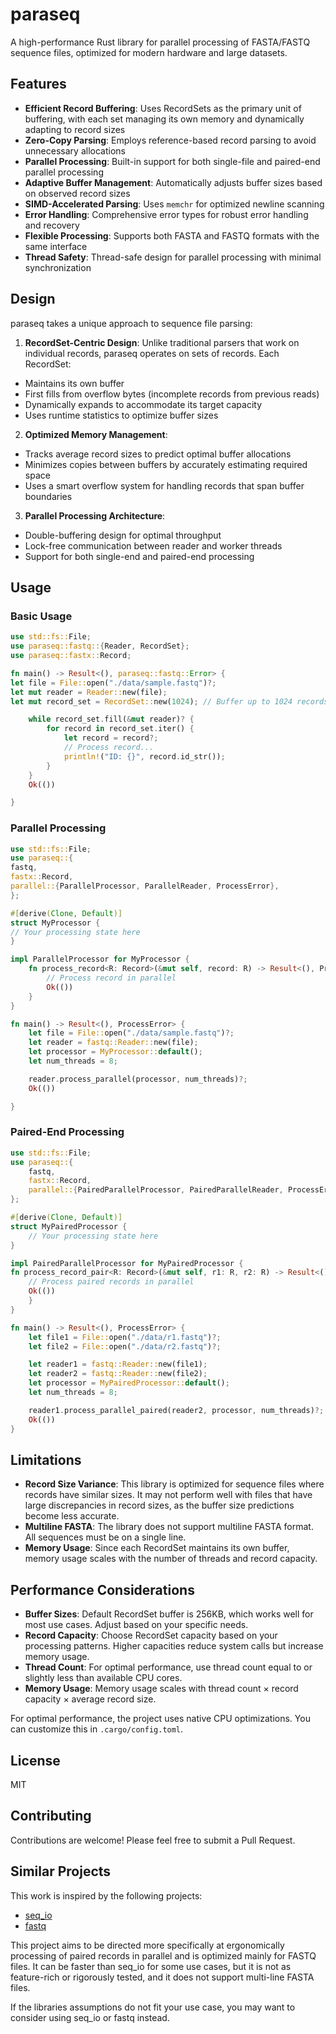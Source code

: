 # paraseq

A high-performance Rust library for parallel processing of FASTA/FASTQ sequence files, optimized for modern hardware and large datasets.

## Features

- **Efficient Record Buffering**: Uses RecordSets as the primary unit of buffering, with each set managing its own memory and dynamically adapting to record sizes
- **Zero-Copy Parsing**: Employs reference-based record parsing to avoid unnecessary allocations
- **Parallel Processing**: Built-in support for both single-file and paired-end parallel processing
- **Adaptive Buffer Management**: Automatically adjusts buffer sizes based on observed record sizes
- **SIMD-Accelerated Parsing**: Uses `memchr` for optimized newline scanning
- **Error Handling**: Comprehensive error types for robust error handling and recovery
- **Flexible Processing**: Supports both FASTA and FASTQ formats with the same interface
- **Thread Safety**: Thread-safe design for parallel processing with minimal synchronization

## Design

paraseq takes a unique approach to sequence file parsing:

1. **RecordSet-Centric Design**: Unlike traditional parsers that work on individual records, paraseq operates on sets of records. Each RecordSet:

- Maintains its own buffer
- First fills from overflow bytes (incomplete records from previous reads)
- Dynamically expands to accommodate its target capacity
- Uses runtime statistics to optimize buffer sizes

2. **Optimized Memory Management**:

- Tracks average record sizes to predict optimal buffer allocations
- Minimizes copies between buffers by accurately estimating required space
- Uses a smart overflow system for handling records that span buffer boundaries

3. **Parallel Processing Architecture**:

- Double-buffering design for optimal throughput
- Lock-free communication between reader and worker threads
- Support for both single-end and paired-end processing

## Usage

### Basic Usage

```rust
use std::fs::File;
use paraseq::fastq::{Reader, RecordSet};
use paraseq::fastx::Record;

fn main() -> Result<(), paraseq::fastq::Error> {
let file = File::open("./data/sample.fastq")?;
let mut reader = Reader::new(file);
let mut record_set = RecordSet::new(1024); // Buffer up to 1024 records

    while record_set.fill(&mut reader)? {
        for record in record_set.iter() {
            let record = record?;
            // Process record...
            println!("ID: {}", record.id_str());
        }
    }
    Ok(())

}
```

### Parallel Processing

```rust
use std::fs::File;
use paraseq::{
fastq,
fastx::Record,
parallel::{ParallelProcessor, ParallelReader, ProcessError},
};

#[derive(Clone, Default)]
struct MyProcessor {
// Your processing state here
}

impl ParallelProcessor for MyProcessor {
    fn process_record<R: Record>(&mut self, record: R) -> Result<(), ProcessError> {
        // Process record in parallel
        Ok(())
    }
}

fn main() -> Result<(), ProcessError> {
    let file = File::open("./data/sample.fastq")?;
    let reader = fastq::Reader::new(file);
    let processor = MyProcessor::default();
    let num_threads = 8;

    reader.process_parallel(processor, num_threads)?;
    Ok(())

}
```

### Paired-End Processing

```rust
use std::fs::File;
use paraseq::{
    fastq,
    fastx::Record,
    parallel::{PairedParallelProcessor, PairedParallelReader, ProcessError},
};

#[derive(Clone, Default)]
struct MyPairedProcessor {
    // Your processing state here
}

impl PairedParallelProcessor for MyPairedProcessor {
fn process_record_pair<R: Record>(&mut self, r1: R, r2: R) -> Result<(), ProcessError> {
    // Process paired records in parallel
    Ok(())
    }
}

fn main() -> Result<(), ProcessError> {
    let file1 = File::open("./data/r1.fastq")?;
    let file2 = File::open("./data/r2.fastq")?;

    let reader1 = fastq::Reader::new(file1);
    let reader2 = fastq::Reader::new(file2);
    let processor = MyPairedProcessor::default();
    let num_threads = 8;

    reader1.process_parallel_paired(reader2, processor, num_threads)?;
    Ok(())
}
```

## Limitations

- **Record Size Variance**: This library is optimized for sequence files where records have similar sizes. It may not perform well with files that have large discrepancies in record sizes, as the buffer size predictions become less accurate.
- **Multiline FASTA**: The library does not support multiline FASTA format. All sequences must be on a single line.
- **Memory Usage**: Since each RecordSet maintains its own buffer, memory usage scales with the number of threads and record capacity.

## Performance Considerations

- **Buffer Sizes**: Default RecordSet buffer is 256KB, which works well for most use cases. Adjust based on your specific needs.
- **Record Capacity**: Choose RecordSet capacity based on your processing patterns. Higher capacities reduce system calls but increase memory usage.
- **Thread Count**: For optimal performance, use thread count equal to or slightly less than available CPU cores.
- **Memory Usage**: Memory usage scales with thread count × record capacity × average record size.

For optimal performance, the project uses native CPU optimizations. You can customize this in `.cargo/config.toml`.

## License

MIT

## Contributing

Contributions are welcome! Please feel free to submit a Pull Request.

## Similar Projects

This work is inspired by the following projects:

- [seq_io](https://github.com/markschl/seq_io)
- [fastq](https://github.com/aseyboldt/fastq-rs)

This project aims to be directed more specifically at ergonomically processing of paired records in parallel and is optimized mainly for FASTQ files.
It can be faster than seq_io for some use cases, but it is not as feature-rich or rigorously tested, and it does not support multi-line FASTA files.

If the libraries assumptions do not fit your use case, you may want to consider using seq_io or fastq instead.
